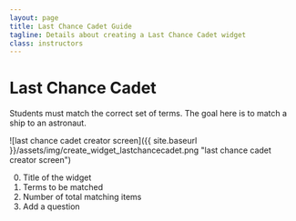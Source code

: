 ```yaml
---
layout: page
title: Last Chance Cadet Guide
tagline: Details about creating a Last Chance Cadet widget
class: instructors
---
```



# Last Chance Cadet #

Students must match the correct set of terms. The goal here is to match a ship to an astronaut.

![last chance cadet creator screen]({{ site.baseurl }}/assets/img/create_widget_lastchancecadet.png "last chance cadet creator screen")

0. Title of the widget
0. Terms to be matched
0. Number of total matching items
0. Add a question
